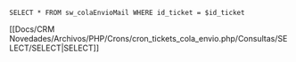 `SELECT * FROM sw_colaEnvioMail WHERE id_ticket = $id_ticket`

[[Docs/CRM Novedades/Archivos/PHP/Crons/cron_tickets_cola_envio.php/Consultas/SELECT/SELECT|SELECT]]